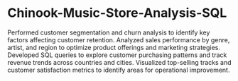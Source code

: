 # Chinook-Music-Store-Analysis-SQL
Performed customer segmentation and churn analysis to identify key factors affecting customer retention.
Analyzed sales performance by genre, artist, and region to optimize product offerings and marketing strategies.
Developed SQL queries to explore customer purchasing patterns and track revenue trends across countries and cities.
Visualized top-selling tracks and customer satisfaction metrics to identify areas for operational improvement.
